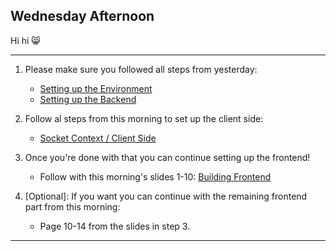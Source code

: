 ## Wednesday Afternoon

Hi hi 😸

---

1. Please make sure you followed all steps from yesterday:
     - [Setting up the Environment](https://github.com/StartSteps-Digital-Education-GmbH/Module-4-modern-backend/blob/main/Week-16/afternoon/chat-app-steps/1-Setting-Up-Environment.md)
     - [Setting up the Backend](https://github.com/StartSteps-Digital-Education-GmbH/Module-4-modern-backend/blob/main/Week-16/afternoon/chat-app-steps/2-Backend.md)

2. Follow al steps from this morning to set up the client side:
     - [Socket Context / Client Side](https://github.com/StartSteps-Digital-Education-GmbH/Module-4-modern-backend/blob/main/Week-16/afternoon/chat-app-steps/3-Socket-Context-(Client-side).md)

3. Once you're done with that you can continue setting up the frontend!
     - Follow with this morning's slides 1-10: [Building Frontend](https://docs.google.com/presentation/d/143Ugvm5sebXONbCk1SQlciP2XT_Qvdx9/edit#slide=id.p2)

4. [Optional]: If you want you can continue with the remaining frontend part from this morning:
     - Page 10-14 from the slides in step 3.
       
---   
